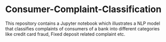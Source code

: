 # Consumer-Complaint-Classification

This repository contains a Jupyter notebook which illustrates a NLP model that classifies complaints
of consumers of a bank into different categories like credit card fraud, Fixed deposit related complaint etc.
